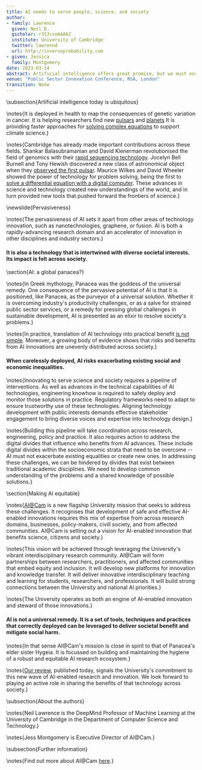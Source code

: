 ```yaml
---
title: AI needs to serve people, science, and society
author:
- family: Lawrence
  given: Neil D.
  gscholar: r3SJcvoAAAAJ
  institute: University of Cambridge
  twitter: lawrennd
  url: http://inverseprobability.com
- given: Jessica
  family: Montgomery
date: 2023-03-14
abstract: Artificial intelligence offers great promise, but we must ensure it does not deepen inequalities.  Today we are setting out our vision for AI@Cam, a new flagship mission at the University of Cambridge. 
venue: "Public Sector Innovation Conference, RSA, London"
transition: None
---
```


\subsection{Artificial intelligence today is ubiquitous}

\notes{It is deployed in health to map the consequences of genetic variation in
cancer. It is helping researchers find new
[pulsars](https://academic.oup.com/mnras/article/443/2/1651/1058949)
and
[planets](https://www.aanda.org/articles/aa/full_html/2021/11/aa41471-21/aa41471-21.html%20)
It is providing faster approaches for [solving complex
equations](https://arxiv.org/abs/2010.08895) to support
climate science.}

\notes{Cambridge has already made important contributions across these fields.
Shankar Balasubramanian and David Klenerman revolutionised the field of
genomics with their [rapid sequencing
technology](https://www.cam.ac.uk/stories/journeysofdiscovery-rapidgenomesequencing).
Jocelyn Bell Burnell and Tony Hewish discovered a new class of
astronomical object when they [observed the first
pulsar](https://www.cam.ac.uk/stories/journeysofdiscovery-pulsars).
Maurice Wilkes and David Wheeler showed the power of technology for
problem solving, being the first to [solve a differential equation with
a digital
computer](https://www.jstor.org/stable/3001780?seq=1).
These advances in science and technology created new understandings of
the world, and in turn provided new tools that pushed forward the
frontiers of science.}

\newslide{Pervasiveness}

\notes{The pervasiveness of AI sets it apart from other areas of technology
innovation, such as nanotechnologies, graphene, or fusion. AI is both a
rapidly-advancing research domain and an accelerator of innovation in
other disciplines and industry sectors.}

#### It is also a technology that is intertwined with diverse societal interests. **Its impact is felt across society.**

\section{AI: a global panacea?}

\notes{In Greek mythology, Panacea was the goddess of the universal remedy. One
consequence of the pervasive potential of AI is that it is positioned,
like Panacea, as the purveyor of a universal solution. Whether it is
overcoming industry's productivity challenges, or as a salve for
strained public sector services, or a remedy for pressing global
challenges in sustainable development, AI is presented as an elixir to
resolve society's problems.}

\notes{In practice, translation of AI technology into practical benefit [is not
simple](https://arxiv.org/abs/2011.09926%20). Moreover,
a growing body of evidence shows that risks and benefits from AI
innovations are unevenly distributed across society.}

#### When carelessly deployed, **AI risks exacerbating existing social and economic inequalities**.

\notes{Innovating to serve science and society requires a pipeline of
interventions. As well as advances in the technical capabilities of AI
technologies, engineering knowhow is required to safely deploy and
monitor those solutions in practice. Regulatory frameworks need to adapt
to ensure trustworthy use of these technologies. Aligning technology
development with public interests demands effective stakeholder
engagement to bring diverse voices and expertise into technology design.}

\notes{Building this pipeline will take coordination across research,
engineering, policy and practice. It also requires action to address the
digital divides that influence who benefits from AI advances. These
include digital divides within the socioeconomic strata that need to be
overcome -- AI must not exacerbate existing equalities or create new
ones. In addressing these challenges, we can be hindered by divides that
exist between traditional academic disciplines. We need to develop
common understanding of the problems and a shared knowledge of possible
solutions.}


\section{Making AI equitable}


\notes{[AI@Cam](https://www.cam.ac.uk/ai) is a new flagship University mission
that seeks to address these challenges. It recognises that development
of safe and effective AI-enabled innovations requires this mix of
expertise from across research domains, businesses, policy-makers,
civill society, and from affected communities. AI@Cam is setting out a
vision for AI-enabled innovation that benefits science, citizens and
society.}

\notes{This vision will be achieved through leveraging the University's vibrant
interdisciplinary research community. AI@Cam will form partnerships
between researchers, practitioners, and affected communities that embed
equity and inclusion. It will develop new platforms for innovation and
knowledge transfer. It will deliver innovative interdisciplinary
teaching and learning for students, researchers, and professionals. It
will build strong connections between the University and national AI
priorities.}

\notes{The University operates as both an engine of AI-enabled innovation and
steward of those innovations.}

#### AI is not a universal remedy. It is a set of tools, techniques and practices that correctly deployed can be leveraged to **deliver societal benefit and mitigate social harm**.

\notes{In that sense AI@Cam's mission is close in spirit to that of Panacea's
elder sister Hygeia. It is focussed on building and maintaining the
hygiene of a robust and equitable AI research ecosystem.}

\notes{[Our review](https://www.cam.ac.uk/system/files/aicam_review_april22.pdf),
published today, signals the University's commitment to this new wave of
AI-enabled research and innovation. We look forward to playing an active
role in sharing the benefits of that technology across society.}

\subsection{About the authors}

\notes{Neil Lawrence is the DeepMind Professor of Machine Learning at the
University of Cambridge in the Department of Computer Science and
Technology.}

\notes{Jess Montgomery is Executive Director of AI@Cam.}

\subsection{Further information}

\notes{Find out more about AI@Cam [here](https://www.cam.ac.uk/ai).}

